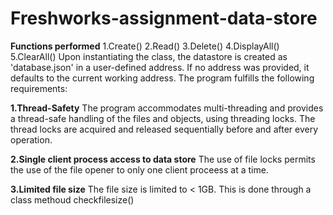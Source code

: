 # Freshworks-assignment-data-store
**Functions performed**
1.Create()
2.Read()
3.Delete()
4.DisplayAll()
5.ClearAll()
Upon instantiating the class, the datastore is created as 'database.json' in a user-defined address. If no address was provided, it defaults to the current working address.
The program fulfills the following requirements:

**1.Thread-Safety**
The program accommodates multi-threading and provides a thread-safe handling of the files and objects, using threading locks. The thread locks are acquired and released sequentially before and after every operation.

**2.Single client process access to data store**
The use of file locks permits the use of the file opener to only one client proceess at a time.

**3.Limited file size**
The file size is limited to < 1GB. This is done through a class methoud checkfilesize()
